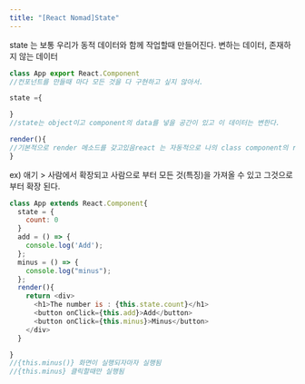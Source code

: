 ```yaml
---
title: "[React Nomad]State"
---
```


state 는 보통 우리가 동적 데이터와 함께 작업할때 만들어진다. 변하는 데이터, 존재하지 않는 데이터

```javascript
class App export React.Component
//컨포넌트를 만들때 마다 모든 것을 다 구현하고 싶지 않아서.

state ={

}
//state는 object이고 component의 data를 넣을 공간이 있고 이 데이터는 변한다.

render(){
//기본적으로 render 메소드를 갖고있음react 는 자동적으로 나의 class component의 render method 를 실행한다 자동으로
}
```
ex) 애기 > 사람에서 확장되고 사람으로 부터 모든 것(특징)을 가져올 수 있고 그것으로부터 확장 된다.






```javascript
class App extends React.Component{
  state = {
    count: 0
  }
  add = () => {
    console.log('Add');
  };
  minus = () => {
    console.log("minus");
  };
  render(){
    return <div>
      <h1>The number is : {this.state.count}</h1>
      <button onClick={this.add}>Add</button>
      <button onClick={this.minus}>Minus</button>
    </div>
  }

}
//{this.minus()} 화면이 실행되자마자 실행됨
//{this.minus} 클릭할때만 실행됨
```
